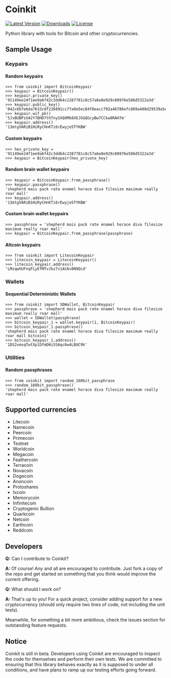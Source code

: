 Coinkit
=====

[![Latest Version](https://pypip.in/version/coinkit/badge.svg)](https://pypi.python.org/pypi/coinkit/)
[![Downloads](https://pypip.in/download/coinkit/badge.svg)](https://pypi.python.org/pypi/coinkit/)
[![License](https://pypip.in/license/coinkit/badge.svg)](https://pypi.python.org/pypi/coinkit>/)

Python library with tools for Bitcoin and other cryptocurrencies.

## Sample Usage

### Keypairs

#### Random keypairs

    >>> from coinkit import BitcoinKeypair
    >>> keypair = BitcoinKeypair()
    >>> keypair.private_key()
    '91149ee24f1ee9a6f42c3dd64c2287781c8c57a6e8e929c80976e586d5322a3d'
    >>> keypair.public_key()
    '042c6b7e6da7633c8f226891cc7fa8e5ec84f8eacc792a46786efc869a408d29539a5e6f8de3f71c0014e8ea71691c7b41f45c083a074fef7ab5c321753ba2b3fe'
    >>> keypair.wif_pk()
    '5JvBUBPzU42Y7BHD7thTnySXQXMk8XEJGGQGcyBw7CCkw8RAH7m'
    >>> keypair.address()
    '13mtgVARiB1HiRyCHnKTi6rEwyje5TYKBW'

#### Custom keypairs

    >>> hex_private_key = '91149ee24f1ee9a6f42c3dd64c2287781c8c57a6e8e929c80976e586d5322a3d'
    >>> keypair = BitcoinKeypair(hex_private_key)

#### Random brain wallet keypairs

    >>> keypair = BitcoinKeypair.from_passphrase()
    >>> keypair.passphrase()
    'shepherd mais pack rate enamel horace diva filesize maximum really roar mall'
    >>> keypair.address()
    '13mtgVARiB1HiRyCHnKTi6rEwyje5TYKBW'

#### Custom brain wallet keypairs

    >>> passphrase = 'shepherd mais pack rate enamel horace diva filesize maximum really roar mall'
    >>> keypair = BitcoinKeypair.from_passphrase(passphrase)

#### Altcoin keypairs

    >>> from coinkit import LitecoinKeypair
    >>> litecoin_keypair = LitecoinKeypair()
    >>> litecoin_keypair.address()
    'LMzqwhUFnqFLyEfMTvJkz7v1AC6v8N9Qcd'

### Wallets

#### Sequential Deterministic Wallets

    >>> from coinkit import SDWallet, BitcoinKeypair
    >>> passphrase = 'shepherd mais pack rate enamel horace diva filesize maximum really roar mall'
    >>> wallet = SDWallet(passphrase)
    >>> bitcoin_keypair_1 = wallet.keypair(1, BitcoinKeypair)
    >>> bitcoin_keypair_1.passphrase()
    'shepherd mais pack rate enamel horace diva filesize maximum really roar mall bitcoin1'
    >>> bitcoin_keypair_1.address()
    '1DS2vmsqTwtXp1DfmDHi55Aqc6w4LBUC9k'

### Utilities

#### Random passphrases

    >>> from coinkit import random_160bit_passphrase
    >>> random_160bit_passphrase()
    'shepherd mais pack rate enamel horace diva filesize maximum really roar mall'

## Supported currencies

- Litecoin
- Namecoin
- Peercoin
- Primecoin
- Testnet
- Worldcoin
- Megacoin
- Feathercoin
- Terracoin
- Novacoin
- Dogecoin
- Anoncoin
- Protoshares
- Ixcoin
- Memorycoin
- Infinitecoin
- Cryptogenic Bullion
- Quarkcoin
- Netcoin
- Earthcoin
- Reddcoin

## Developers

**Q:** Can I contribute to Coinkit?

**A:** Of course! Any and all are encouraged to contribute. Just fork a copy of the repo and get started on something that you think would improve the current offering.

**Q:** What should I work on?

**A:** That's up to you! For a quick project, consider adding support for a new cryptocurrency (should only require two lines of code, not including the unit tests).

Meanwhile, for something a bit more ambitious, check the issues section for outstanding feature requests.

## Notice

Coinkit is still in beta. Developers using Coinkit are encouraged to inspect the code for themselves and perform their own tests. We are committed to ensuring that this library behaves exactly as it is supposed to under all conditions, and have plans to ramp up our testing efforts going forward.
